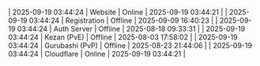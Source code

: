 | 2025-09-19 03:44:24 | Website | Online | 2025-09-19 03:44:21 |
| 2025-09-19 03:44:24 | Registration | Offline | 2025-09-09 16:40:23 |
| 2025-09-19 03:44:24 | Auth Server | Offline | 2025-08-18 09:33:31 |
| 2025-09-19 03:44:24 | Kezan (PvE) | Offline | 2025-08-03 17:58:02 |
| 2025-09-19 03:44:24 | Gurubashi (PvP) | Offline | 2025-08-23 21:44:06 |
| 2025-09-19 03:44:24 | Cloudflare | Online | 2025-09-19 03:44:21 |
